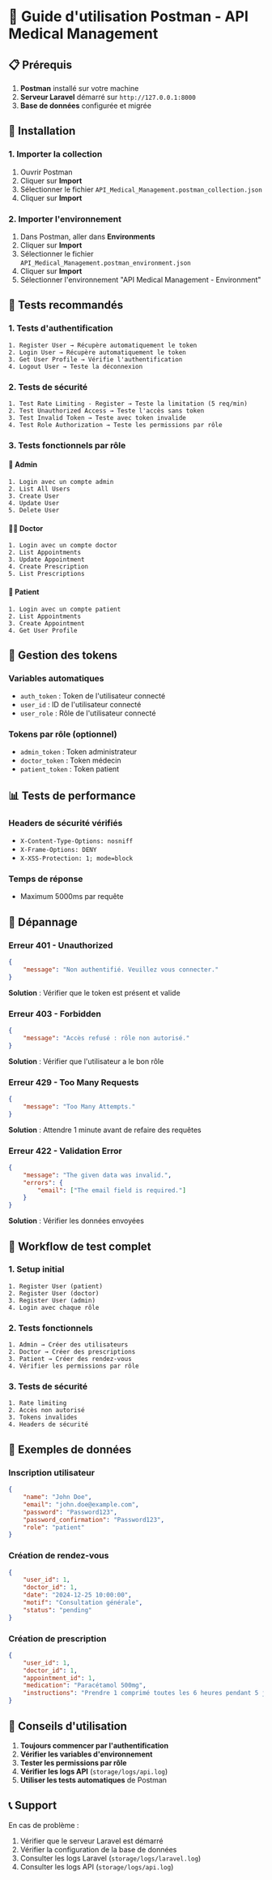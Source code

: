 # 🚀 Guide d'utilisation Postman - API Medical Management

## 📋 Prérequis

1. **Postman** installé sur votre machine
2. **Serveur Laravel** démarré sur `http://127.0.0.1:8000`
3. **Base de données** configurée et migrée

## 🔧 Installation

### 1. Importer la collection
1. Ouvrir Postman
2. Cliquer sur **Import**
3. Sélectionner le fichier `API_Medical_Management.postman_collection.json`
4. Cliquer sur **Import**

### 2. Importer l'environnement
1. Dans Postman, aller dans **Environments**
2. Cliquer sur **Import**
3. Sélectionner le fichier `API_Medical_Management.postman_environment.json`
4. Cliquer sur **Import**
5. Sélectionner l'environnement "API Medical Management - Environment"

## 🧪 Tests recommandés

### 1. **Tests d'authentification**
```
1. Register User → Récupère automatiquement le token
2. Login User → Récupère automatiquement le token
3. Get User Profile → Vérifie l'authentification
4. Logout User → Teste la déconnexion
```

### 2. **Tests de sécurité**
```
1. Test Rate Limiting - Register → Teste la limitation (5 req/min)
2. Test Unauthorized Access → Teste l'accès sans token
3. Test Invalid Token → Teste avec token invalide
4. Test Role Authorization → Teste les permissions par rôle
```

### 3. **Tests fonctionnels par rôle**

#### 👑 **Admin**
```
1. Login avec un compte admin
2. List All Users
3. Create User
4. Update User
5. Delete User
```

#### 👨‍⚕️ **Doctor**
```
1. Login avec un compte doctor
2. List Appointments
3. Update Appointment
4. Create Prescription
5. List Prescriptions
```

#### 👥 **Patient**
```
1. Login avec un compte patient
2. List Appointments
3. Create Appointment
4. Get User Profile
```

## 🔐 Gestion des tokens

### Variables automatiques
- `auth_token` : Token de l'utilisateur connecté
- `user_id` : ID de l'utilisateur connecté
- `user_role` : Rôle de l'utilisateur connecté

### Tokens par rôle (optionnel)
- `admin_token` : Token administrateur
- `doctor_token` : Token médecin
- `patient_token` : Token patient

## 📊 Tests de performance

### Headers de sécurité vérifiés
- `X-Content-Type-Options: nosniff`
- `X-Frame-Options: DENY`
- `X-XSS-Protection: 1; mode=block`

### Temps de réponse
- Maximum 5000ms par requête

## 🐛 Dépannage

### Erreur 401 - Unauthorized
```json
{
    "message": "Non authentifié. Veuillez vous connecter."
}
```
**Solution** : Vérifier que le token est présent et valide

### Erreur 403 - Forbidden
```json
{
    "message": "Accès refusé : rôle non autorisé."
}
```
**Solution** : Vérifier que l'utilisateur a le bon rôle

### Erreur 429 - Too Many Requests
```json
{
    "message": "Too Many Attempts."
}
```
**Solution** : Attendre 1 minute avant de refaire des requêtes

### Erreur 422 - Validation Error
```json
{
    "message": "The given data was invalid.",
    "errors": {
        "email": ["The email field is required."]
    }
}
```
**Solution** : Vérifier les données envoyées

## 🔄 Workflow de test complet

### 1. **Setup initial**
```
1. Register User (patient)
2. Register User (doctor)
3. Register User (admin)
4. Login avec chaque rôle
```

### 2. **Tests fonctionnels**
```
1. Admin → Créer des utilisateurs
2. Doctor → Créer des prescriptions
3. Patient → Créer des rendez-vous
4. Vérifier les permissions par rôle
```

### 3. **Tests de sécurité**
```
1. Rate limiting
2. Accès non autorisé
3. Tokens invalides
4. Headers de sécurité
```

## 📝 Exemples de données

### Inscription utilisateur
```json
{
    "name": "John Doe",
    "email": "john.doe@example.com",
    "password": "Password123",
    "password_confirmation": "Password123",
    "role": "patient"
}
```

### Création de rendez-vous
```json
{
    "user_id": 1,
    "doctor_id": 1,
    "date": "2024-12-25 10:00:00",
    "motif": "Consultation générale",
    "status": "pending"
}
```

### Création de prescription
```json
{
    "user_id": 1,
    "doctor_id": 1,
    "appointment_id": 1,
    "medication": "Paracétamol 500mg",
    "instructions": "Prendre 1 comprimé toutes les 6 heures pendant 5 jours"
}
```

## 🎯 Conseils d'utilisation

1. **Toujours commencer par l'authentification**
2. **Vérifier les variables d'environnement**
3. **Tester les permissions par rôle**
4. **Vérifier les logs API** (`storage/logs/api.log`)
5. **Utiliser les tests automatiques** de Postman

## 📞 Support

En cas de problème :
1. Vérifier que le serveur Laravel est démarré
2. Vérifier la configuration de la base de données
3. Consulter les logs Laravel (`storage/logs/laravel.log`)
4. Consulter les logs API (`storage/logs/api.log`)





